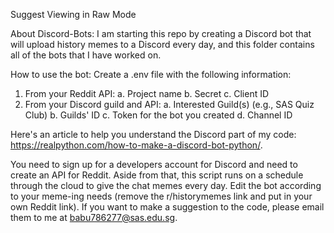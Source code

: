 Suggest Viewing in Raw Mode

About Discord-Bots:
I am starting this repo by creating a Discord bot that will upload history memes
to a Discord every day, and this folder contains all of the bots that I have worked on.

How to use the bot:
Create a .env file with the following information:

1. From your Reddit API:
   a. Project name
   b. Secret
   c. Client ID
2. From your Discord guild and API:
   a. Interested Guild(s) (e.g., SAS Quiz Club)
   b. Guilds' ID
   c. Token for the bot you created
   d. Channel ID
   
Here's an article to help you understand the Discord part of my code: https://realpython.com/how-to-make-a-discord-bot-python/.
   
You need to sign up for a developers account for Discord and need to create an API for Reddit.
Aside from that, this script runs on a schedule through the cloud to give the chat memes every day.
Edit the bot according to your meme-ing needs (remove the r/historymemes link and put in your own Reddit link).
If you want to make a suggestion to the code, please email them to me at babu786277@sas.edu.sg.
